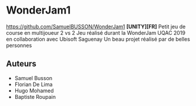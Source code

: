 # WonderJam1
https://github.com/SamuelBUSSON/WonderJam1
**[UNITY][FR]** Petit jeu de course en multijoueur 2 vs 2
Jeu réalisé durant la WonderJam UQAC 2019 en collaboration avec Ubisoft Saguenay
Un beau projet réalisé par de belles personnes

## Auteurs
  - Samuel Busson
  - Florian De Lima
  - Hugo Mohamed
  - Baptiste Roupain
